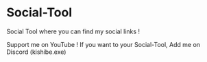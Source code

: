 # Social-Tool
Social Tool where you can find my social links !

Support me on YouTube !
If you want to your Social-Tool, Add me on Discord (kishibe.exe)
